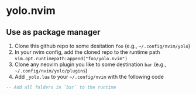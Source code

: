 # yolo.nvim

## Use as package manager

1. Clone this github repo to some desitation `foo` (e.g., `~/.config/nvim/yolo`)
2. In your nvim config, add the cloned repo to the runtime path `vim.opt.runtimepath:append("foo/yolo.nvim")`
3. Clone any neovim plugin you like to some destination `bar` (e.g., `~/.config/nvim/yolo/plugins`)
4. Add `_yolo.lua` to your `~/.config/nvim` with the following code

```lua
-- Add all folders in `bar` to the runtime
```
